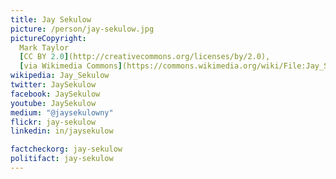 ```yaml
---
title: Jay Sekulow
picture: /person/jay-sekulow.jpg
pictureCopyright:
  Mark Taylor
  [CC BY 2.0](http://creativecommons.org/licenses/by/2.0),
  [via Wikimedia Commons](https://commons.wikimedia.org/wiki/File:Jay_Sekulow_Speaking_at_CPAC_2012,_UNEDITED._(6854519337).jpg)
wikipedia: Jay_Sekulow
twitter: JaySekulow
facebook: JaySekulow
youtube: JaySekulow
medium: "@jaysekulowny"
flickr: jay-sekulow
linkedin: in/jaysekulow

factcheckorg: jay-sekulow
politifact: jay-sekulow
---
```

